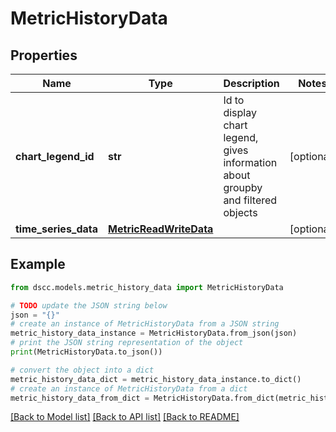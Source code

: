 # MetricHistoryData


## Properties

Name | Type | Description | Notes
------------ | ------------- | ------------- | -------------
**chart_legend_id** | **str** | Id to display chart legend, gives information about groupby and filtered objects | [optional] 
**time_series_data** | [**MetricReadWriteData**](MetricReadWriteData.md) |  | [optional] 

## Example

```python
from dscc.models.metric_history_data import MetricHistoryData

# TODO update the JSON string below
json = "{}"
# create an instance of MetricHistoryData from a JSON string
metric_history_data_instance = MetricHistoryData.from_json(json)
# print the JSON string representation of the object
print(MetricHistoryData.to_json())

# convert the object into a dict
metric_history_data_dict = metric_history_data_instance.to_dict()
# create an instance of MetricHistoryData from a dict
metric_history_data_from_dict = MetricHistoryData.from_dict(metric_history_data_dict)
```
[[Back to Model list]](../README.md#documentation-for-models) [[Back to API list]](../README.md#documentation-for-api-endpoints) [[Back to README]](../README.md)


